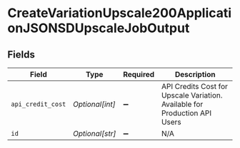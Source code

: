 # CreateVariationUpscale200ApplicationJSONSDUpscaleJobOutput


## Fields

| Field                                                                      | Type                                                                       | Required                                                                   | Description                                                                |
| -------------------------------------------------------------------------- | -------------------------------------------------------------------------- | -------------------------------------------------------------------------- | -------------------------------------------------------------------------- |
| `api_credit_cost`                                                          | *Optional[int]*                                                            | :heavy_minus_sign:                                                         | API Credits Cost for Upscale Variation. Available for Production API Users |
| `id`                                                                       | *Optional[str]*                                                            | :heavy_minus_sign:                                                         | N/A                                                                        |